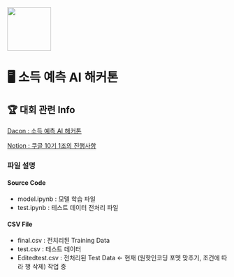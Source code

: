 <img src="https://url/image.png](https://github.com/forwarder1121/AI-Income-Prediction-Hackathon/assets/66872094/de024666-95af-48d7-b80e-89e1bc79e02a)" width="100" height="100"/>

# 🖥 소득 예측 AI 해커톤   

## 🏆 대회 관련 Info

[Dacon : 소득 예측 AI 해커톤](https://dacon.io/competitions/official/236230/overview/description)   

[Notion : 쿠글 10기 1조의 진행사항](https://lemon-paw-6c8.notion.site/EDA-6a386e559814455ba3ca28df096771f8?pvs=4)



### 파일 설명

#### Source Code
- model.ipynb : 모델 학습 파일
- test.ipynb : 테스트 데이터 전처리 파일

#### CSV File
- final.csv : 전치리된 Training Data
- test.csv : 테스트 데이터
- Editedtest.csv : 전처리된 Test Data <- 현재 (원핫인코딩 포멧 맞추기, 조건에 따라 행 삭제) 작업 중
